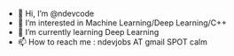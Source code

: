 - 👋 Hi, I’m @ndevcode
- 👀 I’m interested in Machine Learning/Deep Learning/C++
- 🌱 I’m currently learning Deep Learning
- 📫 How to reach me : ndevjobs AT gmail SPOT calm
<!---
ndevcode/ndevcode is a ✨ special ✨ repository because its `README.md` (this file) appears on your GitHub profile.
You can click the Preview link to take a look at your changes.
--->
